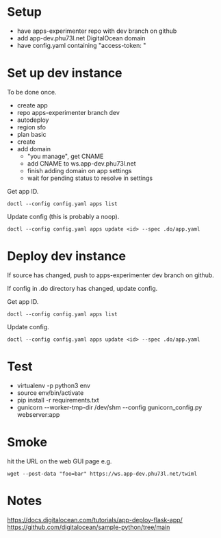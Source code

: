 # Setup

- have apps-experimenter repo with dev branch on github
- add app-dev.phu73l.net DigitalOcean domain
- have config.yaml containing "access-token: <token>"

# Set up dev instance

To be done once.

- create app
- repo apps-experimenter branch dev
- autodeploy
- region sfo
- plan basic
- create
- add domain
  - "you manage", get CNAME
  - add CNAME to ws.app-dev.phu73l.net
  - finish adding domain on app settings
  - wait for pending status to resolve in settings

Get app ID.

    doctl --config config.yaml apps list

Update config (this is probably a noop).

    doctl --config config.yaml apps update <id> --spec .do/app.yaml 

# Deploy dev instance

If source has changed, push to apps-experimenter dev branch on github.

If config in .do directory has changed, update config.

Get app ID.

    doctl --config config.yaml apps list

Update config.

    doctl --config config.yaml apps update <id> --spec .do/app.yaml 

# Test

- virtualenv -p python3 env
- source env/bin/activate
- pip install -r requirements.txt
- gunicorn --worker-tmp-dir /dev/shm --config gunicorn_config.py webserver:app

# Smoke

hit the URL on the web GUI page e.g.

    wget --post-data "foo=bar" https://ws.app-dev.phu73l.net/twiml

# Notes

https://docs.digitalocean.com/tutorials/app-deploy-flask-app/
https://github.com/digitalocean/sample-python/tree/main
